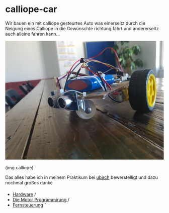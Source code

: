# calliope-car

Wir bauen ein mit calliope gesteurtes Auto was einerseitz durch die Neigung eines Calliope in die Gewünschte 
richtung fährt und andererseitz auch alleine fahren kann...

![bild-name](img/CalliopeAuto.jpg)

(img calliope)

Das alles habe ich in meinem Praktikum bei [ubirch](https://ubirch.de) bewerstelligt 
und dazu nochmal großes danke 


#### 
* [Hardware](https://github.com/Mcccake/calliope-car/blob/master/Hardware.md) / 
* [Die Motor Programmirung ](https://github.com/Mcccake/calliope-car/blob/master/motor.md) / 
* [Fernsteuerung](https://github.com/Mcccake/calliope-car/blob/master/src/Fernsteuerung.md)
                                                                                  ˆ